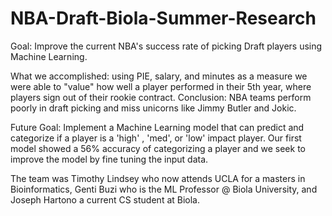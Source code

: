 # NBA-Draft-Biola-Summer-Research
Goal: Improve the current NBA's success rate of picking Draft players using Machine Learning.

What we accomplished:
using PIE, salary, and minutes as a measure we were able to "value" how well a player performed in their 5th year, where players sign out of their rookie contract. Conclusion: NBA teams perform poorly in draft picking and miss unicorns like Jimmy Butler and Jokic.

Future Goal: Implement a Machine Learning model that can predict and categorize if a player is a 'high' , 'med', or 'low' impact player. Our first model showed a 56% accuracy of categorizing a player and we seek to improve the model by fine tuning the input data.

The team was Timothy Lindsey who now attends UCLA for a masters in Bioinformatics, Genti Buzi who is the ML Professor @ Biola University, and Joseph Hartono a current CS student at Biola.
